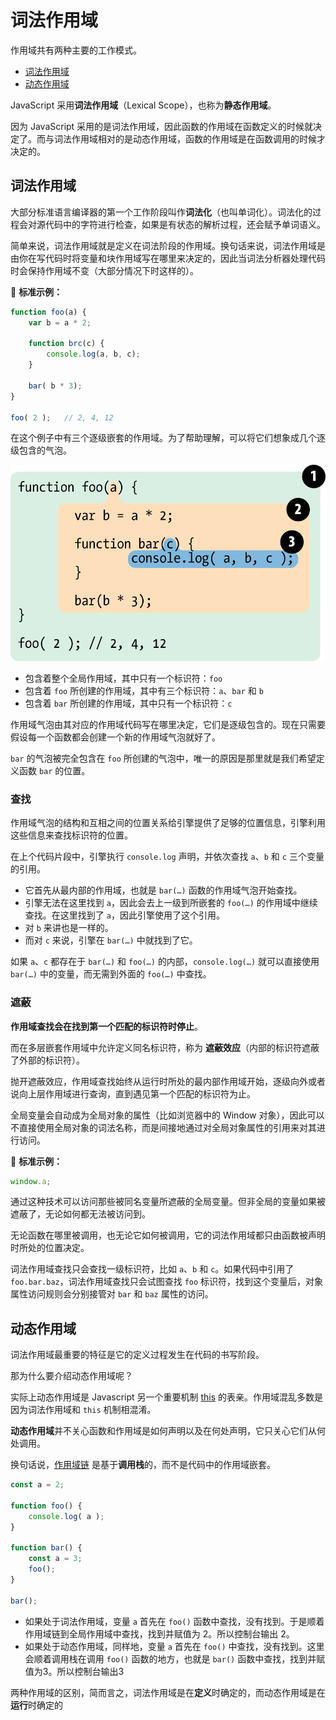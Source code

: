 # 词法作用域

作用域共有两种主要的工作模式。

* [词法作用域](#词法作用域)
* [动态作用域](#动态作用域)

JavaScript 采用**词法作用域**（Lexical Scope），也称为**静态作用域**。

因为 JavaScript 采用的是词法作用域，因此函数的作用域在函数定义的时候就决定了。而与词法作用域相对的是动态作用域，函数的作用域是在函数调用的时候才决定的。

## 词法作用域

大部分标准语言编译器的第一个工作阶段叫作**词法化**（也叫单词化）。词法化的过程会对源代码中的字符进行检查，如果是有状态的解析过程，还会赋予单词语义。

简单来说，词法作用域就是定义在词法阶段的作用域。换句话来说，词法作用域是由你在写代码时将变量和块作用域写在哪里来决定的，因此当词法分析器处理代码时会保持作用域不变（大部分情况下时这样的）。

🌰 **标准示例：**

```js
function foo(a) {
    var b = a * 2;
    
    function brc(c) {
        console.log(a, b, c);
    }
    
    bar( b * 3);
}

foo( 2 );	// 2, 4, 12
```

在这个例子中有三个逐级嵌套的作用域。为了帮助理解，可以将它们想象成几个逐级包含的气泡。

![作用域气泡](../../../images/3/cd161a19-bd56-44b1-8e91-dc64cba2d9e0.png)

- 包含着整个全局作用域，其中只有一个标识符：`foo`
- 包含着 `foo` 所创建的作用域，其中有三个标识符：`a`、`bar` 和 `b`
- 包含着 `bar` 所创建的作用域，其中只有一个标识符：`c`

作用域气泡由其对应的作用域代码写在哪里决定，它们是逐级包含的。现在只需要假设每一个函数都会创建一个新的作用域气泡就好了。

`bar` 的气泡被完全包含在 `foo` 所创建的气泡中，唯一的原因是那里就是我们希望定义函数 `bar` 的位置。

### 查找

作用域气泡的结构和互相之间的位置关系给引擎提供了足够的位置信息，引擎利用这些信息来查找标识符的位置。

在上个代码片段中，引擎执行 `console.log` 声明，并依次查找 `a`、`b` 和 `c` 三个变量的引用。

* 它首先从最内部的作用域，也就是 `bar(…)` 函数的作用域气泡开始查找。
* 引擎无法在这里找到 `a`，因此会去上一级到所嵌套的 `foo(…)`  的作用域中继续查找。在这里找到了 `a`，因此引擎使用了这个引用。
* 对 `b` 来讲也是一样的。
* 而对 `c` 来说，引擎在 `bar(…)` 中就找到了它。

如果 `a`、`c` 都存在于 `bar(…)` 和 `foo(…)` 的内部，`console.log(…)` 就可以直接使用 `bar(…)` 中的变量，而无需到外面的 `foo(…)` 中查找。

### 遮蔽

**作用域查找会在找到第一个匹配的标识符时停止**。

而在多层嵌套作用域中允许定义同名标识符，称为 **遮蔽效应**（内部的标识符遮蔽了外部的标识符）。

抛开遮蔽效应，作用域查找始终从运行时所处的最内部作用域开始，逐级向外或者说向上层作用域进行查询，直到遇见第一个匹配的标识符为止。

全局变量会自动成为全局对象的属性（比如浏览器中的 Window 对象），因此可以不直接使用全局对象的词法名称，而是间接地通过对全局对象属性的引用来对其进行访问。

🌰 **标准示例：**

```js
window.a;
```

通过这种技术可以访问那些被同名变量所遮蔽的全局变量。但非全局的变量如果被遮蔽了，无论如何都无法被访问到。

无论函数在哪里被调用，也无论它如何被调用，它的词法作用域都只由函数被声明时所处的位置决定。

词法作用域查找只会查找一级标识符，比如 `a`、`b` 和 `c`。如果代码中引用了 `foo.bar.baz`，词法作用域查找只会试图查找 `foo` 标识符，找到这个变量后，对象属性访问规则会分别接管对 `bar` 和 `baz` 属性的访问。

## 动态作用域

词法作用域最重要的特征是它的定义过程发生在代码的书写阶段。

那为什么要介绍动态作用域呢？

实际上动态作用域是 Javascript 另一个重要机制 [this](../execution/this.md) 的表亲。作用域混乱多数是因为词法作用域和 `this` 机制相混淆。

**动态作用域**并不关心函数和作用域是如何声明以及在何处声明，它只关心它们从何处调用。

换句话说，[作用域链](../execution/scope-chain.md) 是基于**调用栈**的，而不是代码中的作用域嵌套。

```js
const a = 2;

function foo() {
    console.log( a );
}

function bar() {
    const a = 3;
    foo();
}

bar();
```

- 如果处于词法作用域，变量 `a` 首先在 `foo()` 函数中查找，没有找到。于是顺着作用域链到全局作用域中查找，找到并赋值为 2。所以控制台输出 2。
- 如果处于动态作用域，同样地，变量 `a` 首先在 `foo()` 中查找，没有找到。这里会顺着调用栈在调用 `foo()` 函数的地方，也就是 `bar()` 函数中查找，找到并赋值为3。所以控制台输出3

两种作用域的区别，简而言之，词法作用域是在**定义**时确定的，而动态作用域是在**运行**时确定的